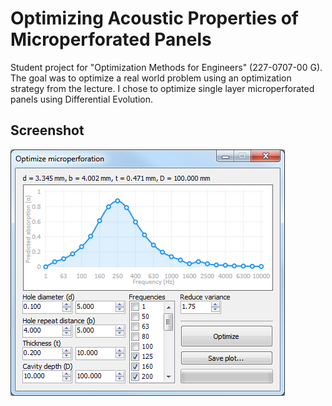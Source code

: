 # Optimizing Acoustic Properties of Microperforated Panels
Student project for "Optimization Methods for Engineers" (227-0707-00 G). The goal was to optimize a real world problem using an optimization strategy from the lecture. I chose to optimize single layer microperforated panels using Differential Evolution.
## Screenshot
![Main window](Screenshot.PNG)
